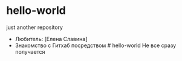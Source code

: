 # hello-world
just another repository
* Любитель: [Елена Славина] 
* Знакомство с Гитхаб посредством # hello-world
Не все сразу получается
